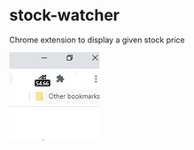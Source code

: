 # stock-watcher
Chrome extension to display a given stock price

![image_showing example](public/example.JPG)
